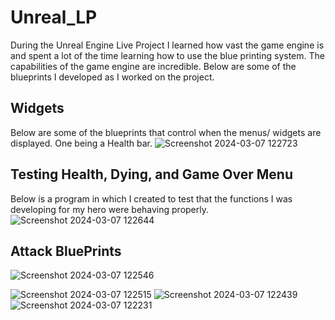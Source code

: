 # Unreal_LP

During the Unreal Engine Live Project I learned how vast the game engine is and spent a lot of the time learning how to use the blue printing system. The capabilities of the game engine are incredible. Below are some of the blueprints I developed as I worked on the project.
## Widgets
Below are some of the blueprints that control when the menus/ widgets are displayed. One being a Health bar.
![Screenshot 2024-03-07 122723](https://github.com/JeremyMarkWilcox/Unreal_LP_Code_Summary/assets/150622088/6080be91-fd2a-4d2a-8320-8d818094edd6)
## Testing Health, Dying, and Game Over Menu
Below is a program in which I created to test that the functions I was developing for my hero were behaving properly.
![Screenshot 2024-03-07 122644](https://github.com/JeremyMarkWilcox/Unreal_LP_Code_Summary/assets/150622088/97885166-6757-49e4-b862-d502e06e3a20)
## Attack BluePrints
![Screenshot 2024-03-07 122546](https://github.com/JeremyMarkWilcox/Unreal_LP_Code_Summary/assets/150622088/a097d3af-98fe-43e9-8260-6aedafd9bf3e)

![Screenshot 2024-03-07 122515](https://github.com/JeremyMarkWilcox/Unreal_LP_Code_Summary/assets/150622088/10fe177f-ef22-4cc8-a05b-5eaf87869117)
![Screenshot 2024-03-07 122439](https://github.com/JeremyMarkWilcox/Unreal_LP_Code_Summary/assets/150622088/431f42d5-5675-431e-8455-0041d0ba1071)
![Screenshot 2024-03-07 122231](https://github.com/JeremyMarkWilcox/Unreal_LP_Code_Summary/assets/150622088/d98c2a34-e61f-4971-b2ef-4c9e9a3cc372)
